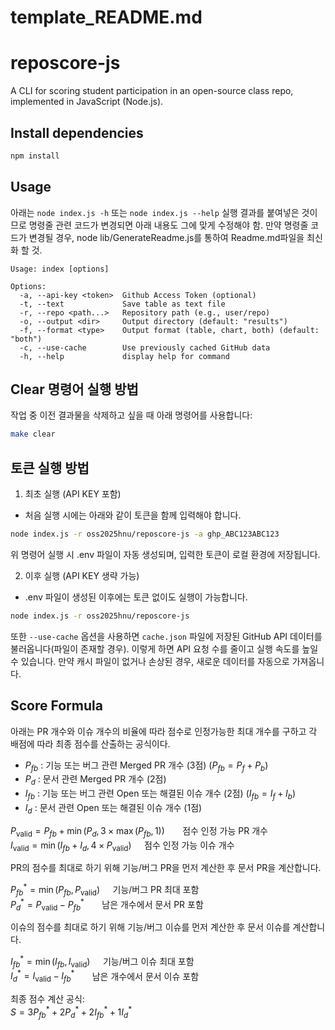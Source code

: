 # template_README.md

# reposcore-js

A CLI for scoring student participation in an open-source class repo, implemented in JavaScript (Node.js).

## Install dependencies

```bash
npm install
```

## Usage

아래는 `node index.js -h` 또는 `node index.js --help` 실행 결과를 붙여넣은 것이므로 명령줄 관련 코드가 변경되면 아래 내용도 그에 맞게 수정해야 함. 만약 명령줄 코드가 변경될 경우, node lib/GenerateReadme.js를 통하여 Readme.md파일을 최신화 할 것.

```
Usage: index [options]

Options:
  -a, --api-key <token>  Github Access Token (optional)
  -t, --text             Save table as text file
  -r, --repo <path...>   Repository path (e.g., user/repo)
  -o, --output <dir>     Output directory (default: "results")
  -f, --format <type>    Output format (table, chart, both) (default: "both")
  -c, --use-cache        Use previously cached GitHub data
  -h, --help             display help for command
```

## Clear 명령어 실행 방법

작업 중 이전 결과물을 삭제하고 싶을 때 아래 명령어를 사용합니다:

```bash
make clear
```

## 토큰 실행 방법

1. 최초 실행 (API KEY 포함)

- 처음 실행 시에는 아래와 같이 토큰을 함께 입력해야 합니다.

```bash
node index.js -r oss2025hnu/reposcore-js -a ghp_ABC123ABC123
```

위 명령어 실행 시 .env 파일이 자동 생성되며, 입력한 토큰이 로컬 환경에 저장됩니다.

2. 이후 실행 (API KEY 생략 가능)

- .env 파일이 생성된 이후에는 토큰 없이도 실행이 가능합니다.

```bash
node index.js -r oss2025hnu/reposcore-js
```

또한 `--use-cache` 옵션을 사용하면 `cache.json` 파일에 저장된 GitHub API 데이터를 불러옵니다(파일이 존재할 경우). 이렇게 하면 API 요청 수를 줄이고 실행 속도를 높일 수 있습니다. 만약 캐시 파일이 없거나 손상된 경우, 새로운 데이터를 자동으로 가져옵니다.

## Score Formula

아래는 PR 개수와 이슈 개수의 비율에 따라 점수로 인정가능한 최대 개수를 구하고 각 배점에 따라 최종 점수를 산출하는 공식이다.

- $P_{fb}$ : 기능 또는 버그 관련 Merged PR 개수 (3점) ($P_{fb} = P_f + P_b$)
- $P_d$ : 문서 관련 Merged PR 개수 (2점)
- $I_{fb}$ : 기능 또는 버그 관련 Open 또는 해결된 이슈 개수 (2점) ($I_{fb} = I_f + I_b$)
- $I_d$ : 문서 관련 Open 또는 해결된 이슈 개수 (1점)

$P_{\text{valid}} = P_{fb} + \min(P_d, 3 \times \max(P_{fb},1)) ~~\quad$ 점수 인정 가능 PR 개수  
$I_{\text{valid}} = \min(I_{fb} + I_d, 4 \times P_{\text{valid}}) \quad$ 점수 인정 가능 이슈 개수

PR의 점수를 최대로 하기 위해 기능/버그 PR을 먼저 계산한 후 문서 PR을 계산합니다.

$P_{fb}^* = \min(P_{fb}, P_{\text{valid}}) \quad$ 기능/버그 PR 최대 포함  
$P_d^* = P_{\text{valid}} - P_{fb}^* ~~\quad$ 남은 개수에서 문서 PR 포함

이슈의 점수를 최대로 하기 위해 기능/버그 이슈를 먼저 계산한 후 문서 이슈를 계산합니다.

$I_{fb}^* = \min(I_{fb}, I_{\text{valid}}) \quad$ 기능/버그 이슈 최대 포함  
$I_d^* = I_{\text{valid}} - I_{fb}^* ~~\quad$ 남은 개수에서 문서 이슈 포함

최종 점수 계산 공식:  
$S = 3P_{fb}^* + 2P_d^* + 2I_{fb}^* + 1I_d^*$
